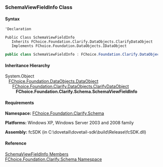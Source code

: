 ﻿### SchemaViewFieldInfo Class

#### Syntax

```vbnet
'Declaration

Public Class SchemaViewFieldInfo 
   Inherits FChoice.Foundation.Clarify.DataObjects.ClarifyDataObject
   Implements FChoice.Foundation.DataObjects.IDataObject 
```

```csharp
public class SchemaViewFieldInfo : FChoice.Foundation.Clarify.DataObjects.ClarifyDataObject, FChoice.Foundation.DataObjects.IDataObject  
```

#### Inheritance Hierarchy

System.Object  
   [FChoice.Foundation.DataObjects.DataObject](fcSDK~FChoice.Foundation.DataObjects.DataObject.md)  
      [FChoice.Foundation.Clarify.DataObjects.ClarifyDataObject](fcSDK~FChoice.Foundation.Clarify.DataObjects.ClarifyDataObject.md)  
         **FChoice.Foundation.Clarify.Schema.SchemaViewFieldInfo**  

#### Requirements

**Namespace:** [FChoice.Foundation.Clarify.Schema](fcSDK~FChoice.Foundation.Clarify.Schema_namespace.md)

**Platforms:** Windows XP, Windows Server 2003 and 2008 family

**Assembly:** fcSDK (in C:\\dovetail\\dovetail-sdk\\build\\Release\\fcSDK.dll)

#### Reference

[SchemaViewFieldInfo Members](fcSDK~FChoice.Foundation.Clarify.Schema.SchemaViewFieldInfo_members.md)  
[FChoice.Foundation.Clarify.Schema Namespace](fcSDK~FChoice.Foundation.Clarify.Schema_namespace.md)